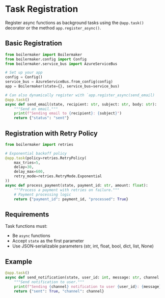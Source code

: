 # Task Registration

Register async functions as background tasks using the `@app.task()` decorator or the method `app.register_async()`.

## Basic Registration

```python
from boilermaker import Boilermaker
from boilermaker.config import Config
from boilermaker.service_bus import AzureServiceBus

# Set up your app
config = Config()
service_bus = AzureServiceBus.from_config(config)
app = Boilermaker(state={}, service_bus=service_bus)

# Can also dynamically register with `app.register_async(send_email)
@app.task()
async def send_email(state, recipient: str, subject: str, body: str):
    """Send an email."""
    print(f"Sending email to {recipient}: {subject}")
    return {"status": "sent"}
```

## Registration with Retry Policy

```python
from boilermaker import retries

# Exponential backoff policy
@app.task(policy=retries.RetryPolicy(
    max_tries=5,
    delay=30,
    delay_max=600,
    retry_mode=retries.RetryMode.Exponential
))
async def process_payment(state, payment_id: str, amount: float):
    """Process a payment with retries on failure."""
    # Payment processing logic
    return {"payment_id": payment_id, "processed": True}
```

## Requirements

Task functions must:

- Be `async` functions
- Accept `state` as the first parameter
- Use JSON-serializable parameters (str, int, float, bool, dict, list, None)

## Example

```python
@app.task()
async def send_notification(state, user_id: int, message: str, channel: str = "email"):
    """Send notification to user."""
    print(f"Sending {channel} notification to user {user_id}: {message}")
    return {"sent": True, "channel": channel}
```